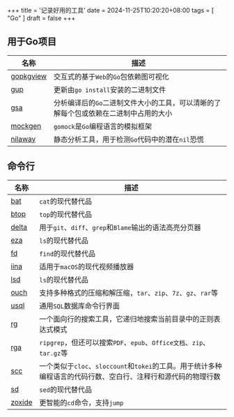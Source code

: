 +++
title = '记录好用的工具'
date = 2024-11-25T10:20:20+08:00
tags = [ "Go" ]
draft = false
+++

## 用于Go项目

| 名称                                                | 描述                                           |
|---------------------------------------------------|----------------------------------------------|
| [gopkgview](https://github.com/grishy/gopkgview)  | 交互式的基于`Web`的`Go`包依赖图可视化                      |
| [gup](https://github.com/nao1215/gup)             | 更新由`go install`安装的二进制文件                      |
| [gsa](https://github.com/Zxilly/go-size-analyzer) | 分析编译后的`Go`二进制文件大小的工具，可以清晰的了解每个包或依赖在二进制中占用的大小 |
| [mockgen](https://github.com/uber-go/mock)        | `gomock`是`Go`编程语言的模拟框架                       |
| [nilaway](https://github.com/uber-go/nilaway)     | 静态分析工具，用于检测`Go`代码中的潜在`nil`恐慌                 |

## 命令行

| 名称                                              | 描述                                                                  |
|-------------------------------------------------|---------------------------------------------------------------------|
| [bat](https://github.com/sharkdp/bat)           | `cat`的现代替代品                                                         |
| [btop](https://github.com/aristocratos/btop)    | `top`的现代替代品                                                         |
| [delta](https://github.com/dandavison/delta)    | 用于`git`、`diff`、`grep`和`Blame`输出的语法高亮分页器                             |
| [eza](https://github.com/eza-community/eza)     | `ls`的现代替代品                                                          |
| [fd](https://github.com/sharkdp/fd)             | `find`的现代替代品                                                        |
| [iina](https://github.com/iina/iina)            | 适用于`macOS`的现代视频播放器                                                  |
| [lsd](https://github.com/lsd-rs/lsd)            | `ls`的现代替代品                                                          |
| [ouch](https://github.com/ouch-org/ouch)        | 支持多种格式的压缩和解压缩，`tar`、`zip`、`7z`、`gz`、`rar`等                          |
| [usql](https://github.com/xo/usql)              | 通用`SQL`数据库命令行界面                                                     |
| [rg](https://github.com/BurntSushi/ripgrep)     | 一个面向行的搜索工具，它递归地搜索当前目录中的正则表达式模式                                      |
| [rga](https://github.com/phiresky/ripgrep-all)  | `ripgrep`，但还可以搜索`PDF`、`epub`、`Office文档`、`zip`、`tar.gz`等             |
| [scc](https://github.com/boyter/scc)            | 一个类似于`cloc`、`sloccount`和`tokei`的工具。用于统计多种编程语言的代码行数、空白行、注释行和源代码的物理行数 |
| [sd](https://github.com/chmln/sd)               | `sed`的现代替代品                                                         |
| [zoxide](https://github.com/ajeetdsouza/zoxide) | 更智能的`cd`命令，支持`jump`                                                 |
